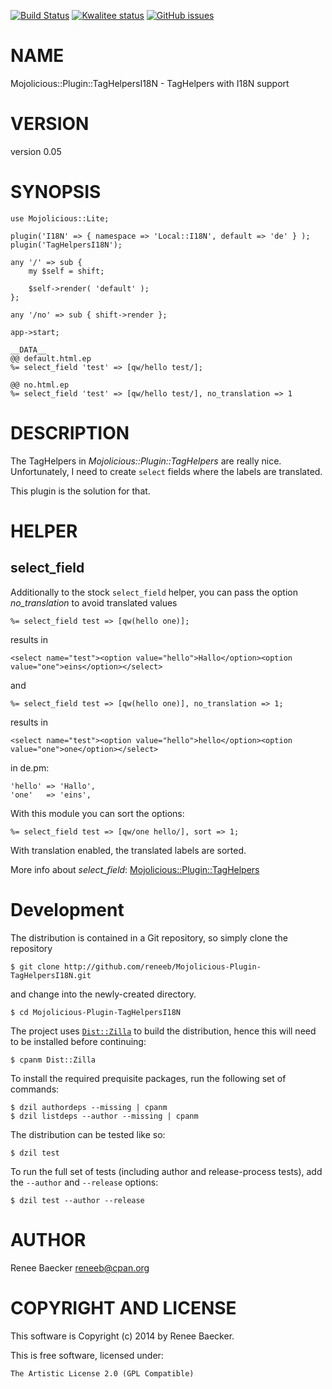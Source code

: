 [![Build Status](https://travis-ci.org/reneeb/Mojolicious-Plugin-TagHelpersI18N.svg?branch=master)](https://travis-ci.org/reneeb/Mojolicious-Plugin-TagHelpersI18N)
[![Kwalitee status](http://cpants.cpanauthors.org/dist/Mojolicious-Plugin-TagHelpersI18N.png)](http://cpants.charsbar.org/dist/overview/Mojolicious-Plugin-TagHelpersI18N)
[![GitHub issues](https://img.shields.io/github/issues/reneeb/Mojolicious-Plugin-TagHelpersI18N.svg)](https://github.com/reneeb/Mojolicious-Plugin-TagHelpersI18N/issues)

# NAME

Mojolicious::Plugin::TagHelpersI18N - TagHelpers with I18N support

# VERSION

version 0.05

# SYNOPSIS

    use Mojolicious::Lite;
    
    plugin('I18N' => { namespace => 'Local::I18N', default => 'de' } );
    plugin('TagHelpersI18N');
    
    any '/' => sub {
        my $self = shift;
    
        $self->render( 'default' );
    };
    
    any '/no' => sub { shift->render };
    
    app->start;
    
    __DATA__
    @@ default.html.ep
    %= select_field 'test' => [qw/hello test/];
    
    @@ no.html.ep
    %= select_field 'test' => [qw/hello test/], no_translation => 1

# DESCRIPTION

The TagHelpers in _Mojolicious::Plugin::TagHelpers_ are really nice. Unfortunately, I need to create 
`select` fields where the labels are translated.

This plugin is the solution for that.

# HELPER

## select\_field

Additionally to the stock `select_field` helper, you can pass the option _no\_translation_ to avoid
translated values

    %= select_field test => [qw(hello one)];

results in

    <select name="test"><option value="hello">Hallo</option><option value="one">eins</option></select>

and

    %= select_field test => [qw(hello one)], no_translation => 1;

results in

    <select name="test"><option value="hello">hello</option><option value="one">one</option></select>

in de.pm:

    'hello' => 'Hallo',
    'one'   => 'eins',

With this module you can sort the options:

    %= select_field test => [qw/one hello/], sort => 1;

With translation enabled, the translated labels are sorted.

More info about _select\_field_: [Mojolicious::Plugin::TagHelpers](https://metacpan.org/pod/Mojolicious::Plugin::TagHelpers)



# Development

The distribution is contained in a Git repository, so simply clone the
repository

```
$ git clone http://github.com/reneeb/Mojolicious-Plugin-TagHelpersI18N.git
```

and change into the newly-created directory.

```
$ cd Mojolicious-Plugin-TagHelpersI18N
```

The project uses [`Dist::Zilla`](https://metacpan.org/pod/Dist::Zilla) to
build the distribution, hence this will need to be installed before
continuing:

```
$ cpanm Dist::Zilla
```

To install the required prequisite packages, run the following set of
commands:

```
$ dzil authordeps --missing | cpanm
$ dzil listdeps --author --missing | cpanm
```

The distribution can be tested like so:

```
$ dzil test
```

To run the full set of tests (including author and release-process tests),
add the `--author` and `--release` options:

```
$ dzil test --author --release
```

# AUTHOR

Renee Baecker <reneeb@cpan.org>

# COPYRIGHT AND LICENSE

This software is Copyright (c) 2014 by Renee Baecker.

This is free software, licensed under:

    The Artistic License 2.0 (GPL Compatible)
